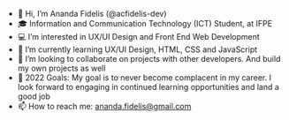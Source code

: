 - 👋 Hi, I’m Ananda Fidelis (@acfidelis-dev)
- 🎓 Information and Communication Technology (ICT) Student, at IFPE
- 💻 I’m interested in UX/UI Design and Front End Web Development
- 🌱 I’m currently learning UX/UI Design, HTML, CSS and JavaScript
- 💞️ I’m looking to collaborate on projects with other developers. And build my own projects as well
- 🥅 2022 Goals: My goal is to never become complacent in my career. I look forward to engaging in continued learning opportunities and land a good job
- 📫 How to reach me: ananda.fidelis@gmail.com
